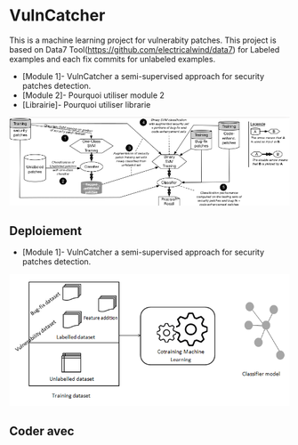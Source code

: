 # VulnCatcher
This is a machine learning project for vulnerabity patches.
This project is based on Data7 Tool(https://github.com/electricalwind/data7) for Labeled examples and each fix commits for unlabeled examples.

* [Module 1]- VulnCatcher a semi-supervised approach for security patches detection.
* [Module 2]- Pourquoi utiliser module 2
* [Librairie]- Pourquoi utiliser librarie

![picture](image.png)

## Deploiement
* [Module 1]- VulnCatcher a semi-supervised approach for security patches detection.

 ![picture](trainnn1.PNG)

## Coder avec

